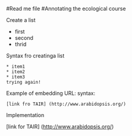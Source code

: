 #Read me file
#Annotating the ecological course

Create a list
* first      
* second      
* thrid  

Syntax fro creatinga  list
```
* item1      
* item2   
* item3   
trying again!

```
Example of embedding URL:
syntax:
```
[link fro TAIR] (http://www.arabidopsis.org/)

```
Implementation

[link for TAIR] (http://www.arabidopsis.org/)
